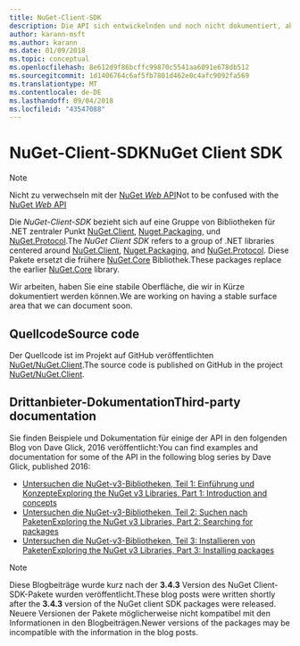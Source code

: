 ```yaml
---
title: NuGet-Client-SDK
description: Die API sich entwickelnden und noch nicht dokumentiert, aber Beispiele stehen Dave Glicks-Blog.
author: karann-msft
ms.author: karann
ms.date: 01/09/2018
ms.topic: conceptual
ms.openlocfilehash: 8e612d9f86bcffc99870c5541aa6091e678db512
ms.sourcegitcommit: 1d1406764c6af5fb7801d462e0c4afc9092fa569
ms.translationtype: MT
ms.contentlocale: de-DE
ms.lasthandoff: 09/04/2018
ms.locfileid: "43547088"
---
```

# <a name="nuget-client-sdk"></a><span data-ttu-id="fa899-103">NuGet-Client-SDK</span><span class="sxs-lookup"><span data-stu-id="fa899-103">NuGet Client SDK</span></span>

> [!Note]
> <span data-ttu-id="fa899-104">Nicht zu verwechseln mit der [NuGet *Web* API](https://docs.microsoft.com/en-us/nuget/api/overview)</span><span class="sxs-lookup"><span data-stu-id="fa899-104">Not to be confused with the [NuGet *Web* API](https://docs.microsoft.com/en-us/nuget/api/overview)</span></span>

<span data-ttu-id="fa899-105">Die *NuGet-Client-SDK* bezieht sich auf eine Gruppe von Bibliotheken für .NET zentraler Punkt [NuGet.Client](https://www.nuget.org/packages/NuGet.Client), [Nuget.Packaging](https://www.nuget.org/packages/NuGet.Packaging), und [NuGet.Protocol](https://www.nuget.org/packages/NuGet.Protocol).</span><span class="sxs-lookup"><span data-stu-id="fa899-105">The *NuGet Client SDK* refers to a group of .NET libraries centered around [NuGet.Client](https://www.nuget.org/packages/NuGet.Client), [Nuget.Packaging](https://www.nuget.org/packages/NuGet.Packaging), and [NuGet.Protocol](https://www.nuget.org/packages/NuGet.Protocol).</span></span> <span data-ttu-id="fa899-106">Diese Pakete ersetzt die frühere [NuGet.Core](https://www.nuget.org/packages/NuGet.Core/) Bibliothek.</span><span class="sxs-lookup"><span data-stu-id="fa899-106">These packages replace the earlier [NuGet.Core](https://www.nuget.org/packages/NuGet.Core/) library.</span></span>

<span data-ttu-id="fa899-107">Wir arbeiten, haben Sie eine stabile Oberfläche, die wir in Kürze dokumentiert werden können.</span><span class="sxs-lookup"><span data-stu-id="fa899-107">We are working on having a stable surface area that we can document soon.</span></span>

## <a name="source-code"></a><span data-ttu-id="fa899-108">Quellcode</span><span class="sxs-lookup"><span data-stu-id="fa899-108">Source code</span></span>

<span data-ttu-id="fa899-109">Der Quellcode ist im Projekt auf GitHub veröffentlichten [NuGet/NuGet.Client](https://github.com/NuGet/NuGet.Client).</span><span class="sxs-lookup"><span data-stu-id="fa899-109">The source code is published on GitHub in the project [NuGet/NuGet.Client](https://github.com/NuGet/NuGet.Client).</span></span>

## <a name="third-party-documentation"></a><span data-ttu-id="fa899-110">Drittanbieter-Dokumentation</span><span class="sxs-lookup"><span data-stu-id="fa899-110">Third-party documentation</span></span>

<span data-ttu-id="fa899-111">Sie finden Beispiele und Dokumentation für einige der API in den folgenden Blog von Dave Glick, 2016 veröffentlicht:</span><span class="sxs-lookup"><span data-stu-id="fa899-111">You can find examples and documentation for some of the API in the following blog series by Dave Glick, published 2016:</span></span>

- [<span data-ttu-id="fa899-112">Untersuchen die NuGet-v3-Bibliotheken, Teil 1: Einführung und Konzepte</span><span class="sxs-lookup"><span data-stu-id="fa899-112">Exploring the NuGet v3 Libraries, Part 1: Introduction and concepts</span></span>](http://daveaglick.com/posts/exploring-the-nuget-v3-libraries-part-1)
- [<span data-ttu-id="fa899-113">Untersuchen die NuGet-v3-Bibliotheken, Teil 2: Suchen nach Paketen</span><span class="sxs-lookup"><span data-stu-id="fa899-113">Exploring the NuGet v3 Libraries, Part 2: Searching for packages</span></span>](http://daveaglick.com/posts/exploring-the-nuget-v3-libraries-part-2)
- [<span data-ttu-id="fa899-114">Untersuchen die NuGet-v3-Bibliotheken, Teil 3: Installieren von Paketen</span><span class="sxs-lookup"><span data-stu-id="fa899-114">Exploring the NuGet v3 Libraries, Part 3: Installing packages</span></span>](http://daveaglick.com/posts/exploring-the-nuget-v3-libraries-part-3)

> [!Note]
> <span data-ttu-id="fa899-115">Diese Blogbeiträge wurde kurz nach der **3.4.3** Version des NuGet Client-SDK-Pakete wurden veröffentlicht.</span><span class="sxs-lookup"><span data-stu-id="fa899-115">These blog posts were written shortly after the **3.4.3** version of the NuGet client SDK packages were released.</span></span>
> <span data-ttu-id="fa899-116">Neuere Versionen der Pakete möglicherweise nicht kompatibel mit den Informationen in den Blogbeiträgen.</span><span class="sxs-lookup"><span data-stu-id="fa899-116">Newer versions of the packages may be incompatible with the information in the blog posts.</span></span>
